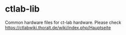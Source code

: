 # ctlab-lib
Common hardware files for ct-lab hardware. Please check https://ctlabwiki.thoralt.de/wiki/index.php/Hauptseite

